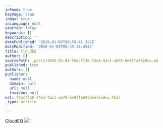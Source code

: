 ```yaml
---
inFeed: true
hasPage: true
inNav: true
inLanguage: null
starred: false
keywords: []
description: ''
datePublished: '2016-01-03T05:35:41.396Z'
dateModified: '2016-01-03T05:35:34.494Z'
title: CloudEQ
author: []
sourcePath: _posts/2016-01-01-f0acff36-74e3-4ac1-a878-6e0ffa042dea.md
published: true
authors: []
publisher:
  name: null
  domain: null
  url: null
  favicon: null
url: f0acff36-74e3-4ac1-a878-6e0ffa042dea/index.html
_type: Article

---
```

CloudEQ
![](https://the-grid-user-content.s3-us-west-2.amazonaws.com/a66b7fbd-68ab-4860-9170-e1c9a7a5e4e9.jpg)